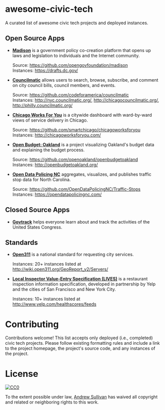 # awesome-civic-tech

A curated list of awesome civic tech projects and deployed instances.

## Open Source Apps

- [**Madison**](http://opengovfoundation.org/projects/madison-project/) is a government policy co-creation platform that opens up laws and legislation to individuals and the Internet community.

  Source: https://github.com/opengovfoundation/madison  
  Instances: https://drafts.dc.gov/

- [**Councilmatic**](http://www.councilmatic.org/) allows users to search, browse, subscribe, and comment on city council bills, council members, and events.

  Source: https://github.com/codeforamerica/councilmatic  
  Instances: http://nyc.councilmatic.org/, http://chicagocouncilmatic.org/, http://philly.councilmatic.org/

- [**Chicago Works For You**](http://chicagoworksforyou.com/) is a citywide dashboard with ward-by-ward views of service delivery in Chicago.

  Source: https://github.com/smartchicago/chicagoworksforyou  
  Instances: http://chicagoworksforyou.com/

- [**Open Budget: Oakland**](http://openbudgetoakland.org/) is a project visualizing Oakland's budget data and explaining the budget process.

  Source: https://github.com/openoakland/openbudgetoakland  
  Instances: http://openbudgetoakland.org/

- [**Open Data Policing NC**](https://opendatapolicingnc.com/) aggregates, visualizes, and publishes traffic stop data for North Carolina.

  Source: https://github.com/OpenDataPolicingNC/Traffic-Stops  
  Instances: https://opendatapolicingnc.com/

## Closed Source Apps

- [**Govtrack**](https://www.govtrack.us/) helps everyone learn about and track the activities of the United States Congress.

## Standards

- [**Open311**](http://www.open311.org/) is a national standard for requesting city services.

  Instances: 20+ instances listed at http://wiki.open311.org/GeoReport_v2/Servers/
  
- [**Local Inspector Value-Entry Specification (LIVES)**](http://www.yelp.com/healthscores) is a restaurant inspection information specification, developed in partnership by Yelp and the cities of San Francisco and New York City.

  Instances: 10+ instances listed at http://www.yelp.com/healthscores/feeds

# Contributing

Contributions welcome! This list accepts only deployed (i.e., completed) civic tech projects. Please follow existing formatting rules and include a link to the project homepage, the project's source code, and any instances of the project.


# License

[![CC0](http://i.creativecommons.org/p/zero/1.0/88x31.png)](http://creativecommons.org/publicdomain/zero/1.0/)

To the extent possible under law, [Andrew Sullivan](https://github.com/licyeus) has waived all copyright and related or neighboring rights to this work.
